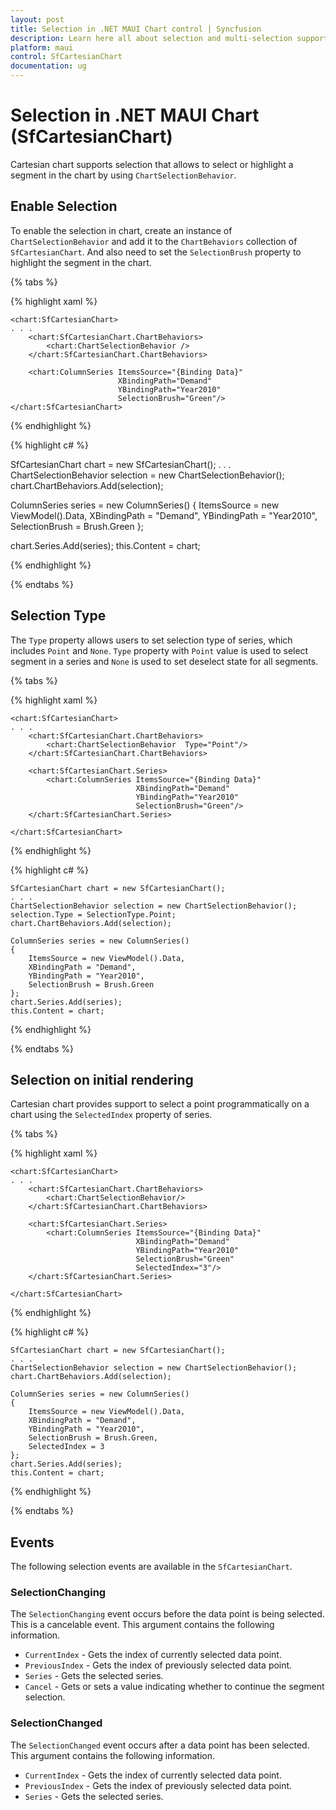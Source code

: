 ```yaml
---
layout: post
title: Selection in .NET MAUI Chart control | Syncfusion
description: Learn here all about selection and multi-selection support in Syncfusion .NET MAUI Chart (SfCartesianChart) control.
platform: maui
control: SfCartesianChart
documentation: ug
---
```


# Selection in .NET MAUI Chart (SfCartesianChart)

Cartesian chart supports selection that allows to select or highlight a segment in the chart by using `ChartSelectionBehavior`.

## Enable Selection

To enable the selection in chart, create an instance of `ChartSelectionBehavior` and add it to the `ChartBehaviors` collection of `SfCartesianChart`. And also need to set the `SelectionBrush` property to highlight the segment in the chart.

{% tabs %}

{% highlight xaml %}

    <chart:SfCartesianChart>
    . . .
        <chart:SfCartesianChart.ChartBehaviors>
            <chart:ChartSelectionBehavior />
        </chart:SfCartesianChart.ChartBehaviors>

        <chart:ColumnSeries ItemsSource="{Binding Data}" 
                            XBindingPath="Demand"
                            YBindingPath="Year2010"
                            SelectionBrush="Green"/>
    </chart:SfCartesianChart>

{% endhighlight %}

{% highlight c# %}

SfCartesianChart chart = new SfCartesianChart();
. . .
ChartSelectionBehavior selection = new ChartSelectionBehavior();
chart.ChartBehaviors.Add(selection);

ColumnSeries series = new ColumnSeries()
{
    ItemsSource = new ViewModel().Data,
    XBindingPath = "Demand",
    YBindingPath = "Year2010",
    SelectionBrush = Brush.Green
};

chart.Series.Add(series);
this.Content = chart;

{% endhighlight %}

{% endtabs %}

## Selection Type

The `Type` property allows users to set selection type of series, which includes `Point` and `None`. `Type` property with `Point` value is used to select segment in a series and `None` is used to set deselect state for all segments. 

{% tabs %}

{% highlight xaml %}

    <chart:SfCartesianChart>
    . . .
        <chart:SfCartesianChart.ChartBehaviors>
            <chart:ChartSelectionBehavior  Type="Point"/>
        </chart:SfCartesianChart.ChartBehaviors>

        <chart:SfCartesianChart.Series>
            <chart:ColumnSeries ItemsSource="{Binding Data}"  
                                XBindingPath="Demand"
                                YBindingPath="Year2010" 
                                SelectionBrush="Green"/>
        </chart:SfCartesianChart.Series>

    </chart:SfCartesianChart>

{% endhighlight %}

{% highlight c# %}

    SfCartesianChart chart = new SfCartesianChart();
    . . .
    ChartSelectionBehavior selection = new ChartSelectionBehavior();
    selection.Type = SelectionType.Point;
    chart.ChartBehaviors.Add(selection);

    ColumnSeries series = new ColumnSeries()
    {
        ItemsSource = new ViewModel().Data,
        XBindingPath = "Demand",
        YBindingPath = "Year2010",
        SelectionBrush = Brush.Green
    };
    chart.Series.Add(series);
    this.Content = chart;

{% endhighlight %}

{% endtabs %}

## Selection on initial rendering

Cartesian chart provides support to select a point programmatically on a chart using the `SelectedIndex` property of series.

{% tabs %}

{% highlight xaml %}

    <chart:SfCartesianChart>
    . . .
        <chart:SfCartesianChart.ChartBehaviors>
            <chart:ChartSelectionBehavior/>
        </chart:SfCartesianChart.ChartBehaviors>

        <chart:SfCartesianChart.Series>
            <chart:ColumnSeries ItemsSource="{Binding Data}" 
                                XBindingPath="Demand"
                                YBindingPath="Year2010" 
                                SelectionBrush="Green"
                                SelectedIndex="3"/>
        </chart:SfCartesianChart.Series>

    </chart:SfCartesianChart>

{% endhighlight %}

{% highlight c# %}

    SfCartesianChart chart = new SfCartesianChart();
    . . .
    ChartSelectionBehavior selection = new ChartSelectionBehavior();
    chart.ChartBehaviors.Add(selection);

    ColumnSeries series = new ColumnSeries()
    {
        ItemsSource = new ViewModel().Data,
        XBindingPath = "Demand",
        YBindingPath = "Year2010",
        SelectionBrush = Brush.Green,
        SelectedIndex = 3
    };
    chart.Series.Add(series);
    this.Content = chart;

{% endhighlight %}

{% endtabs %}

## Events

The following selection events are available in the `SfCartesianChart`.

### SelectionChanging

The `SelectionChanging` event occurs before the data point is being selected. This is a cancelable event. This argument contains the following information.

* `CurrentIndex` - Gets the index of currently selected data point.
* `PreviousIndex` - Gets the index of previously selected data point.
* `Series` - Gets the selected series.
* `Cancel` - Gets or sets a value indicating whether to continue the segment selection.

### SelectionChanged

The `SelectionChanged` event occurs after a data point has been selected. This argument contains the following information.

* `CurrentIndex` - Gets the index of currently selected data point.
* `PreviousIndex` - Gets the index of previously selected data point.
* `Series` - Gets the selected series.
